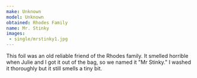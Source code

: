 ```yaml
---
make: Unknown
model: Unknown
obtained: Rhodes Family
name: Mr. Stinky
images:
 - single/mrstinky1.jpg
---
```


This foil was an old reliable friend of the Rhodes family.
It smelled horrible when Julie and I got it out of the bag, so we named it "Mr Stinky."
I washed it thoroughly but it still smells a tiny bit.
